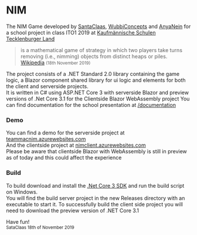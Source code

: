 # NIM
The NIM Game developed by [SantaClaas](https://github.com/SantaClaas), [WubbiConcepts](https://github.com/Wubbi) and [AnyaNein](https://github.com/AnyaNein) for a school project in class ITO1 2019 at [Kaufmännische Schulen Tecklenburger Land](https://kstlinfo.de/) 
> is a mathematical game of strategy in which two players take turns removing (i.e., nimming) objects from distinct heaps or piles.  
> [Wikipedia](https://en.wikipedia.org/wiki/Nim) <small>(18th November 2019)</small>
    
The project consists of a .NET Standard 2.0 library containing the game logic, a Blazor component shared library for ui logic and elements for both the client and serverside projects.  
It is written in C# using ASP.NET Core 3 with serverside Blazor and preview versions of .Net Core 3.1 for the Clientside Blazor WebAssembly project
You can find documentation for the school presentation at [/documentation](https://github.com/SantaClaas/NIM/tree/master/documentation)  
### Demo
You can find a demo for the serverside project at [teammacnim.azurewebsites.com](https://teammacnim.azurewebsites.com)  
And the clientside project at [nimclient.azurewebsites.com](https://nimclient.azurewebsites.com)  
Please be aware that clientside Blazor with WebAssembly is still in preview as of today and this could affect the experience
### Build
To build download and install the [.Net Core 3 SDK](https://dot.net) and run the build script on Windows.  
You will find the build server project in the new Releases directory with an executable to start it. 
To successfully build the client side project you will need to download the preview version of .NET Core 3.1

Have fun!  
<small>SataClaas 18th of November 2019</small>
